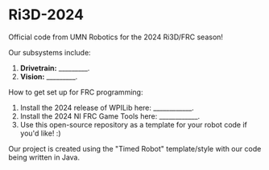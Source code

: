 # Ri3D-2024
Official code from UMN Robotics for the 2024 Ri3D/FRC season!
 
 Our subsystems include:
 1) **Drivetrain:** _________.
 2) **Vision:** _________.
 
How to get set up for FRC programming:
1) Install the 2024 release of WPILib here: ____________.
2) Install the 2024 NI FRC Game Tools here: ____________.
3) Use this open-source repository as a template for your robot code if you'd like! :)

Our project is created using the "Timed Robot" template/style with our code being written in Java.
